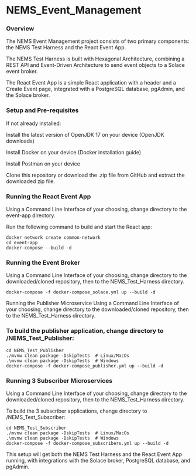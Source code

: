 # NEMS_Event_Management

### Overview
The NEMS Event Management project consists of two primary components:
the NEMS Test Harness and the React Event App. 

The NEMS Test Harness is built with Hexagonal Architecture, combining a REST API and Event-Driven Architecture to send event objects to a Solace event broker. 

The React Event App is a simple React application with a header and a Create Event page, integrated with a PostgreSQL database, pgAdmin, and the Solace broker.

### Setup and Pre-requisites
If not already installed:

Install the latest version of OpenJDK 17 on your device (OpenJDK downloads)

Install Docker on your device (Docker installation guide)

Install Postman on your device

Clone this repository or download the .zip file from GitHub and extract the downloaded zip file.


### Running the React Event App
Using a Command Line Interface of your choosing, change directory to the event-app directory.

Run the following command to build and start the React app:
```
docker network create common-network 
cd event-app
docker-compose --build -d
```

### Running the Event Broker
Using a Command Line Interface of your choosing, change directory to the downloaded/cloned repository, then to the NEMS_Test_Harness directory.

 ```
docker-compose -f docker-compose_solace.yml up --build -d
 ```

 Running the Publisher Microservice
Using a Command Line Interface of your choosing, change directory to the downloaded/cloned repository, then to the NEMS_Test_Harness directory.

### To build the publisher application, change directory to /NEMS_Test_Publisher:
```
cd NEMS_Test_Publisher
./mvnw clean package -DskipTests  # Linux/MacOs
.\mvnw clean package -DskipTests  # Windows
docker-compose -f docker-compose_publisher.yml up --build -d
 ```
 
### Running 3 Subscriber Microservices
Using a Command Line Interface of your choosing, change directory to the downloaded/cloned repository, then to the NEMS_Test_Harness directory.

To build the 3 subscriber applications, change directory to /NEMS_Test_Subscriber:

```
cd NEMS_Test_Subscriber
./mvnw clean package -DskipTests  # Linux/MacOs
.\mvnw clean package -DskipTests  # Windows
docker-compose -f docker-compose_subscribers.yml up --build -d
```


This setup will get both the NEMS Test Harness and the React Event App running, with integrations with the Solace broker, PostgreSQL database, and pgAdmin.

